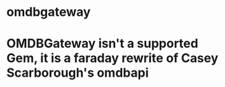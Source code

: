 # omdbgateway


# OMDBGateway isn't a supported Gem, it is a faraday rewrite of Casey Scarborough's omdbapi



